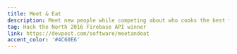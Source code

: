 ```yaml
---
title: Meet & Eat
description: Meet new people while competing about who cooks the best food!
tag: Hack the North 2016 Firebase API winner
link: https://devpost.com/software/meetandeat
accent_color: '#4C60E6'
---
```

